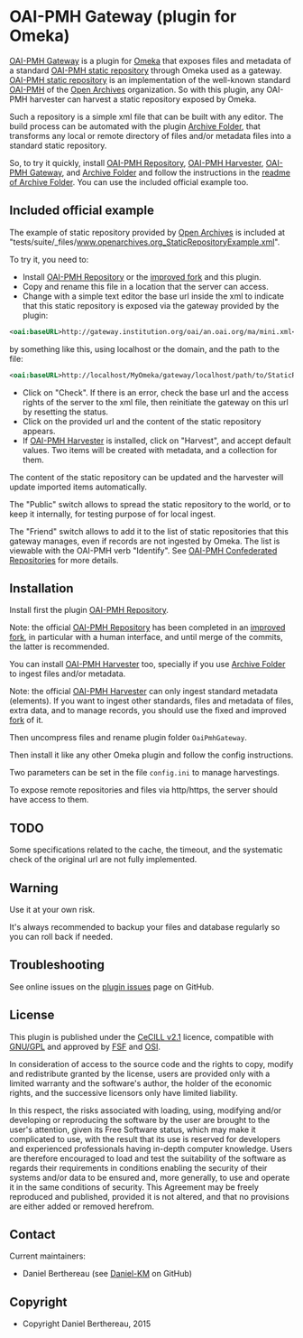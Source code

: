 OAI-PMH Gateway (plugin for Omeka)
==================================

[OAI-PMH Gateway] is a plugin for [Omeka] that exposes files and metadata of a
standard [OAI-PMH static repository] through Omeka used as a gateway.
[OAI-PMH static repository] is an implementation of the well-known standard
[OAI-PMH] of the [Open Archives] organization. So with this plugin, any OAI-PMH
harvester can harvest a static repository exposed by Omeka.

Such a repository is a simple xml file that can be built with any editor. The
build process can be automated with the plugin [Archive Folder], that transforms
any local or remote directory of files and/or metadata files into a standard
static repository.

So, to try it quickly, install [OAI-PMH Repository], [OAI-PMH Harvester], [OAI-PMH Gateway],
and [Archive Folder] and follow the instructions in the [readme of Archive Folder].
You can use the included official example too.


Included official example
-------------------------

The example of static repository provided by [Open Archives] is included at
"tests/suite/_files/www.openarchives.org_StaticRepositoryExample.xml".

To try it, you need to:

- Install [OAI-PMH Repository] or the [improved fork] and this plugin.
- Copy and rename this file in a location that the server can access.
- Change with a simple text editor the base url inside the xml to indicate that
this static repository is exposed via the gateway provided by the plugin:
```xml
<oai:baseURL>http://gateway.institution.org/oai/an.oai.org/ma/mini.xml</oai:baseURL>
```
by something like this, using localhost or the domain, and the path to the file:
```xml
<oai:baseURL>http://localhost/MyOmeka/gateway/localhost/path/to/StaticRepositoryExample.xml</oai:baseURL>
```
- Click on "Check". If there is an error, check the base url and the access
rights of the server to the xml file, then reinitiate the gateway on this url by
resetting the status.
- Click on the provided url and the content of the static repository appears.
- If [OAI-PMH Harvester] is installed, click on "Harvest", and accept default
values. Two items will be created with metadata, and a collection for them.

The content of the static repository can be updated and the harvester will
update imported items automatically.

The "Public" switch allows to spread the static repository to the world, or to
keep it internally, for testing purpose of for local ingest.

The "Friend" switch allows to add it to the list of static repositories that
this gateway manages, even if records are not ingested by Omeka. The list is
viewable with the OAI-PMH verb "Identify". See [OAI-PMH Confederated Repositories] for more
details.


Installation
------------

Install first the plugin [OAI-PMH Repository].

Note: the official [OAI-PMH Repository] has been completed in an [improved fork],
in particular with a human interface, and until merge of the commits, the latter
is recommended.

You can install [OAI-PMH Harvester] too, specially if you use [Archive Folder]
to ingest files and/or metadata.

Note: the official [OAI-PMH Harvester] can only ingest standard metadata
(elements). If you want to ingest other standards, files and metadata of files,
extra data, and to manage records, you should use the fixed and improved [fork]
of it.

Then uncompress files and rename plugin folder `OaiPmhGateway`.

Then install it like any other Omeka plugin and follow the config instructions.

Two parameters can be set in the file `config.ini` to manage harvestings.

To expose remote repositories and files via http/https, the server should have
access to them.


TODO
----

Some specifications related to the cache, the timeout, and the systematic check
of the original url are not fully implemented.


Warning
-------

Use it at your own risk.

It's always recommended to backup your files and database regularly so you can
roll back if needed.


Troubleshooting
---------------

See online issues on the [plugin issues] page on GitHub.


License
-------

This plugin is published under the [CeCILL v2.1] licence, compatible with
[GNU/GPL] and approved by [FSF] and [OSI].

In consideration of access to the source code and the rights to copy, modify and
redistribute granted by the license, users are provided only with a limited
warranty and the software's author, the holder of the economic rights, and the
successive licensors only have limited liability.

In this respect, the risks associated with loading, using, modifying and/or
developing or reproducing the software by the user are brought to the user's
attention, given its Free Software status, which may make it complicated to use,
with the result that its use is reserved for developers and experienced
professionals having in-depth computer knowledge. Users are therefore encouraged
to load and test the suitability of the software as regards their requirements
in conditions enabling the security of their systems and/or data to be ensured
and, more generally, to use and operate it in the same conditions of security.
This Agreement may be freely reproduced and published, provided it is not
altered, and that no provisions are either added or removed herefrom.


Contact
-------

Current maintainers:

* Daniel Berthereau (see [Daniel-KM] on GitHub)


Copyright
---------

* Copyright Daniel Berthereau, 2015


[OAI-PMH Gateway]: https://github.com/Daniel-KM/OaiPmhGateway
[Omeka]: https://omeka.org
[OAI-PMH static repository]: http://www.openarchives.org/OAI/2.0/guidelines-static-repository.htm
[OAI-PMH]: https://www.openarchives.org/OAI/2.0/openarchivesprotocol.htm
[Open Archives]: https://www.openarchives.org
[Archive Folder]: https://github.com/Daniel-KM/ArchiveFolder
[OAI-PMH Repository]: https://omeka.org/add-ons/plugins/oai-pmh-repository
[OAI-PMH Harvester]: https://omeka.org/add-ons/plugins/oai-pmh-harvester
[readme of Archive Folder]: https://github.com/Daniel-KM/ArchiveFolder
[OAI-PMH Confederated Repositories]: https://www.openarchives.org/OAI/2.0/guidelines-friends.htm
[improved fork]: https://github.com/Daniel-KM/OaiPmhRepository
[fork]: https://github.com/Daniel-KM/OaipmhHarvester
[plugin issues]: https://github.com/Daniel-KM/OaiPmhGateway/issues
[CeCILL v2.1]: https://www.cecill.info/licences/Licence_CeCILL_V2.1-en.html
[GNU/GPL]: https://www.gnu.org/licenses/gpl-3.0.html
[FSF]: https://www.fsf.org
[OSI]: http://opensource.org
[Daniel-KM]: https://github.com/Daniel-KM "Daniel Berthereau"
